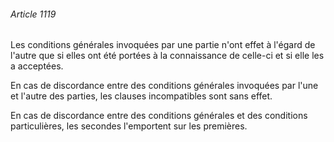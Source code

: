 ###### Article 1119

Les conditions générales invoquées par une partie n'ont effet à l'égard de l'autre que si elles ont été portées à la connaissance de celle-ci et si elle les a acceptées.

En cas de discordance entre des conditions générales invoquées par l'une et l'autre des parties, les clauses incompatibles sont sans effet.

En cas de discordance entre des conditions générales et des conditions particulières, les secondes l'emportent sur les premières.

